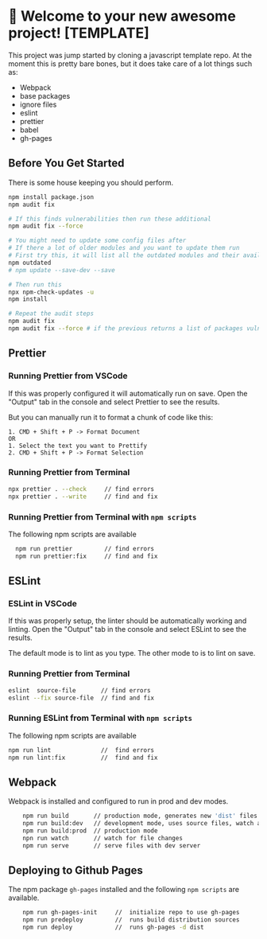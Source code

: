 # 🚀 Welcome to your new awesome project! [TEMPLATE]

This project was jump started by cloning a javascript template repo.
At the moment this is pretty bare bones, but it does take care of a lot things such as:
- Webpack
- base packages
- ignore files
- eslint
- prettier
- babel
- gh-pages

## Before You Get Started
There is some house keeping you should perform.

```bash
npm install package.json
npm audit fix 

# If this finds vulnerabilities then run these additional 
npm audit fix --force

# You might need to update some config files after
# If there a lot of older modules and you want to update them run
# First try this, it will list all the outdated modules and their available newer versions
npm outdated
# npm update --save-dev --save

# Then run this
npx npm-check-updates -u
npm install

# Repeat the audit steps
npm audit fix 
npm audit fix --force # if the previous returns a list of packages vulnerable

```



## Prettier

### Running Prettier from VSCode 
If this was properly configured it will automatically run on save.
Open the "Output" tab in the console and select Prettier to see the results.

But you can manually run it to format a chunk of code like this:

```
1. CMD + Shift + P -> Format Document
OR
1. Select the text you want to Prettify
2. CMD + Shift + P -> Format Selection
```


### Running Prettier from Terminal
```bash
npx prettier . --check     // find errors
npx prettier . --write     // find and fix
```

### Running Prettier from Terminal with `npm scripts`
The following npm scripts are available
```bash
  npm run prettier         // find errors
  npm run prettier:fix     // find and fix
```

## ESLint

### ESLint in VSCode 
If this was properly setup, the linter should be automatically working and linting.
Open the "Output" tab in the console and select ESLint to see the results.

The default mode is to lint as you type.
The other mode to is to lint on save.


### Running Prettier from Terminal
```bash
eslint  source-file       // find errors
eslint --fix source-file  // find and fix
```


### Running ESLint from Terminal with `npm scripts`
The following npm scripts are available
```bash
npm run lint              //  find errors
npm run lint:fix          //  find and fix
```


## Webpack

Webpack is installed and configured to run in prod and dev modes.

```bash
    npm run build       // production mode, generates new 'dist' files
    npm run build:dev   // development mode, uses source files, watch and dev-server enabled
    npm run build:prod  // production mode 
    npn run watch       // watch for file changes
    npm run serve       // serve files with dev server 
```



## Deploying to Github Pages

The npm package `gh-pages` installed and the following `npm scripts` are available.
```bash
    npm run gh-pages-init     //  initialize repo to use gh-pages
    npm run predeploy         //  runs build distribution sources
    npm run deploy            //  runs gh-pages -d dist  
```
